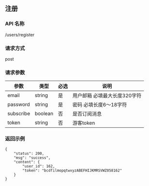 ## 注册
### API 名称
/users/register
### 请求方式
post
### 请求参数
参数 | 类型 | 必选 | 说明
---|---|---|---
email | string | 是 | 用户邮箱 必填最大长度320字符 |
password | string | 是 | 密码 必填长度6～18字符 |
subscribe | boolean | 否 | 是否订阅消息 |
token | string | 否 | 游客token
### 返回示例
```
{
    "status": 200,
    "msg": "success",
    "content": {
        "user_id": 162,
        "token": "bcdfilmopqtwxyzABEFHIJKMRSVWZ058162"
    }
}
```
